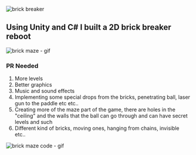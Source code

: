 ![brick breaker](https://github.com/ofekshulberg/Brick-Breaker-Maze/assets/138509154/2f137fee-8369-4bf2-9fb4-d29fb04ee71a)

## Using Unity and C# I built a 2D brick breaker reboot

![brick maze - gif](https://github.com/ofekshulberg/Brick-Breaker-Maze/assets/138509154/26446a37-3084-43ec-bf31-62f80f16ffc5)

### PR Needed
1. More levels
2. Better graphics
3. Music and sound effects
4. Implementing some special drops from the bricks, penetrating ball, laser gun to the paddle etc etc..
5. Creating more of the maze part of the game, there are holes in the "ceiling" and the walls that the ball can go through and can have secret levels and such
6. Different kind of bricks, moving ones, hanging from chains, invisible etc..

![brick maze code - gif](https://github.com/ofekshulberg/Brick-Breaker-Maze/assets/138509154/b69a6d79-06e4-4cbb-9189-6f367a7be998)
